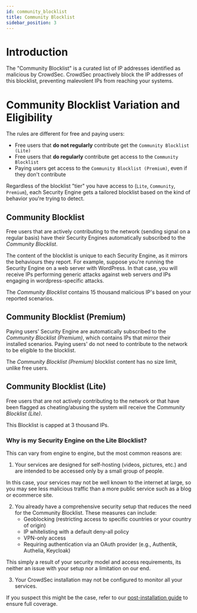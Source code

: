 ```yaml
---
id: community_blocklist
title: Community Blocklist
sidebar_position: 3
---
```


# Introduction

The "Community Blocklist" is a curated list of IP addresses identified as malicious by CrowdSec. CrowdSec proactively block the IP addresses of this blocklist, preventing malevolent IPs from reaching your systems.


# Community Blocklist Variation and Eligibility

The rules are different for free and paying users:
 - Free users that **do not regularly** contribute get the `Community Blocklist (Lite)`
 - Free users that **do regularly** contribute get access to the `Community Blocklist`
 - Paying users get access to the `Community Blocklist (Premium)`, even if they don't contribute

Regardless of the blocklist "tier" you have access to (`Lite`, `Community`, `Premium`), each Security Engine gets a tailored blocklist based on the kind of behavior you're trying to detect.

## Community Blocklist

Free users that are actively contributing to the network (sending signal on a regular basis) have their Security Engines automatically subscribed to the *Community Blocklist*.

The content of the blocklist is unique to each Security Engine, as it mirrors the behaviours they report. For example, suppose you're running the Security Engine on a web server with WordPress. In that case, you will receive IPs performing generic attacks against web servers *and* IPs engaging in wordpress-specific attacks.

The *Community Blocklist* contains 15 thousand malicious IP's based on your reported scenarios.

## Community Blocklist (Premium)

Paying users' Security Engine are automatically subscribed to the *Community Blocklist (Premium)*, which contains IPs that mirror their installed scenarios.
Paying users' do not need to contribute to the network to be eligible to the blocklist.

The *Community Blocklist (Premium)* blocklist content has no size limit, unlike free users.

## Community Blocklist (Lite)

Free users that are not actively contributing to the network or that have been flagged as cheating/abusing the system will receive the *Community Blocklist (Lite)*.

This Blocklist is capped at 3 thousand IPs.

### Why is my Security Engine on the Lite Blocklist?

This can vary from engine to engine, but the most common reasons are:

1. Your services are designed for self-hosting (videos, pictures, etc.) and are intended to be accessed only by a small group of people.

In this case, your services may not be well known to the internet at large, so you may see less malicious traffic than a more public service such as a blog or ecommerce site.

2. You already have a comprehensive security setup that reduces the need for the Community Blocklist. These measures can include:
    - Geoblocking (restricting access to specific countries or your country of origin)
    - IP whitelisting with a default deny-all policy
    - VPN-only access
    - Requiring authentication via an OAuth provider (e.g., Authentik, Authelia, Keycloak)

This simply a result of your security model and access requirements, its neither an issue with your setup nor a limitation on our end.

3. Your CrowdSec installation may not be configured to monitor all your services.

If you suspect this might be the case, refer to our [post-installation guide](/u/getting_started/next_steps) to ensure full coverage.
